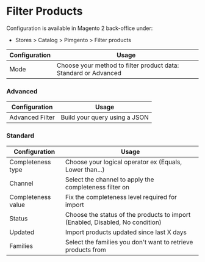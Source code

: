 # Filter Products

Configuration is available in Magento 2 back-office under:
* Stores > Catalog > Pimgento > Filter products

| Configuration                 | Usage                                                                      |
|-------------------------------|----------------------------------------------------------------------------|
| Mode                          | Choose your method to filter product data: Standard or Advanced           |

### Advanced

| Configuration                 | Usage                                                                      |
|-------------------------------|----------------------------------------------------------------------------|
| Advanced Filter               | Build your query using a JSON                                              |

### Standard

| Configuration                 | Usage                                                                      |
|-------------------------------|----------------------------------------------------------------------------|
| Completeness type             | Choose your logical operator ex (Equals, Lower than...)                    |
| Channel                       | Select the channel to apply the completeness filter on                     |
| Completeness value            | Fix the completeness level required for import                             |
| Status                        | Choose the status of the products to import (Enabled, Disabled, No condition)|
| Updated                       | Import products updated since last X days                                  |
| Families                      | Select the families you don't want to retrieve products from               |